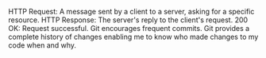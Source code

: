  HTTP Request: A message sent by a client to a server, asking for a specific resource.
 HTTP Response: The server's reply to the client's request.
200 OK: Request successful.
Git encourages frequent commits.
Git provides a complete history of changes enabling me to know who made changes to  my code when and why.

